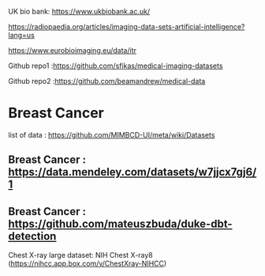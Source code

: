 UK bio bank:  https://www.ukbiobank.ac.uk/

https://radiopaedia.org/articles/imaging-data-sets-artificial-intelligence?lang=us

https://www.eurobioimaging.eu/data/itr

Github repo1 :https://github.com/sfikas/medical-imaging-datasets
                 
Github repo2 :https://github.com/beamandrew/medical-data

# Breast Cancer
list of data : https://github.com/MIMBCD-UI/meta/wiki/Datasets
## Breast Cancer : https://data.mendeley.com/datasets/w7jjcx7gj6/1
## Breast Cancer : https://github.com/mateuszbuda/duke-dbt-detection

Chest X-ray large dataset: NIH Chest X-ray8 (https://nihcc.app.box.com/v/ChestXray-NIHCC) 

